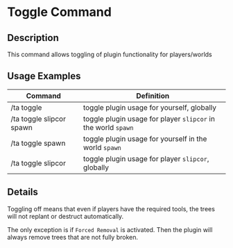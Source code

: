 # Toggle Command

## Description

This command allows toggling of plugin functionality for players/worlds

## Usage Examples

Command |  Definition
------------- | -------------
/ta toggle | toggle plugin usage for yourself, globally
/ta toggle slipcor spawn | toggle plugin usage for player `slipcor` in the world `spawn`
/ta toggle spawn | toggle plugin usage for yourself in the world `spawn`
/ta toggle slipcor | toggle plugin usage for player `slipcor`, globally

## Details

Toggling off means that even if players have the required tools, the trees will not replant or destruct automatically.

The only exception is if `Forced Removal` is activated. Then the plugin will always remove trees that are not fully broken.

